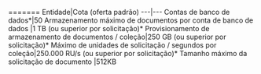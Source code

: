 =======
Entidade|Cota (oferta padrão)
---|---
Contas de banco de dados*|50
Armazenamento máximo de documentos por conta de banco de dados |1 TB (ou superior por solicitação)*
Provisionamento de armazenamento de documentos / coleção|250 GB (ou superior por solicitação)*
Máximo de unidades de solicitação / segundos por coleção|250\.000 RU/s (ou superior por solicitação)*
Tamanho máximo da solicitação de documento |512KB

<!-----------HONumber=AcomDC_0330_2016-->